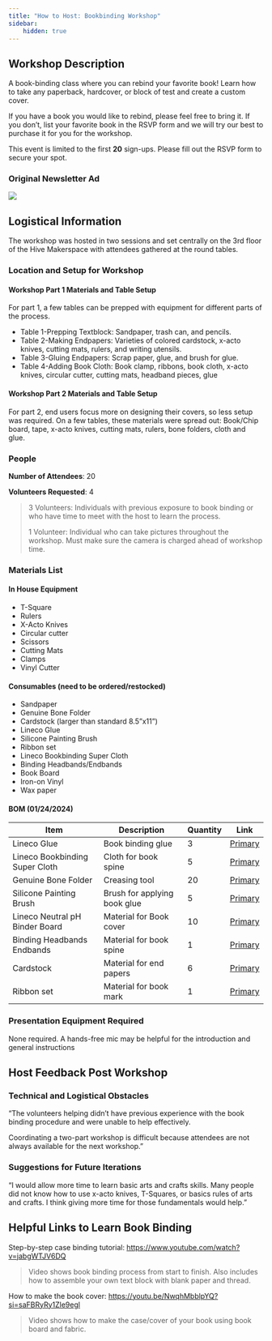 ```yaml
---
title: "How to Host: Bookbinding Workshop"
sidebar:
    hidden: true
---
```


## Workshop Description

A book-binding class where you can rebind your favorite book! Learn how to take any paperback, hardcover, or block of test and create a custom cover. 

If you have a book you would like to rebind, please feel free to bring it. If you don’t, list your favorite book in the RSVP form and we will try our best to purchase it for you for the workshop.  

This event is limited to the first **20** sign-ups. Please fill out the RSVP form to secure your spot. 

### Original Newsletter Ad
![](/hive-wiki/public/crafts-bookbinding-internal-img1.png)


## Logistical Information
The workshop was hosted in two sessions and set centrally on the 3rd floor of the Hive Makerspace with attendees gathered at the round tables.  

### Location and Setup for Workshop

#### Workshop Part 1 Materials and Table Setup

For part 1, a few tables can be prepped with equipment for different parts of the process. 

- Table 1-Prepping Textblock: Sandpaper, trash can, and pencils. 
- Table 2-Making Endpapers: Varieties of colored cardstock, x-acto knives, cutting mats, rulers, and writing utensils. 
- Table 3-Gluing Endpapers: Scrap paper, glue, and brush for glue. 
- Table 4-Adding Book Cloth: Book clamp, ribbons, book cloth, x-acto knives, circular cutter, cutting mats, headband pieces, glue 


#### Workshop Part 2 Materials and Table Setup

For part 2, end users focus more on designing their covers, so less setup was required. On a few tables, these materials were spread out: Book/Chip board, tape, x-acto knives, cutting mats, rulers, bone folders, cloth and glue. 

### People

**Number of Attendees**: 20

**Volunteers Requested**: 4

> 3 Volunteers: Individuals with previous exposure to book binding or who have time to meet with the host to learn the process. 
> 
> 1 Volunteer: Individual who can take pictures throughout the workshop. Must make sure the camera is charged ahead of workshop time. 


### Materials List

#### In House Equipment

- T-Square 
- Rulers 
- X-Acto Knives 
- Circular cutter 
- Scissors  
- Cutting Mats 
- Clamps 
- Vinyl Cutter 

#### Consumables (need to be ordered/restocked)

- Sandpaper 
- Genuine Bone Folder 
- Cardstock (larger than standard 8.5”x11”) 
- Lineco Glue  
- Silicone Painting Brush  
- Ribbon set  
- Lineco Bookbinding Super Cloth 
- Binding Headbands/Endbands  
- Book Board 
- Iron-on Vinyl 
- Wax paper 


#### BOM (01/24/2024)
| Item | Description | Quantity | Link |
| ---- | ----------- | -------- | ---- |
| Lineco Glue | Book binding glue | 3 | [Primary](https://a.co/d/3VJVYa6) |
| Lineco Bookbinding Super Cloth  | Cloth for book spine | 5 | [Primary](https://a.co/d/bRE53o3) |
| Genuine Bone Folder | Creasing tool | 20 | [Primary](https://a.co/d/dekbNx9) |
| Silicone Painting Brush | Brush for applying book glue | 5 | [Primary](https://a.co/d/f4ThJHH) |
| Lineco Neutral pH Binder Board | Material for Book cover | 10 | [Primary](https://a.co/d/60RKLn4) |
| Binding Headbands Endbands | Material for book spine | 1 | [Primary](https://a.co/d/1bUP0GK) |
| Cardstock | Material for end papers | 6 | [Primary](https://a.co/d/ddi7aLa) |
| Ribbon set | Material for book mark | 1 | [Primary](https://a.co/d/5xbU70S) |

### Presentation Equipment Required

None required. A hands-free mic may be helpful for the introduction and general instructions


## Host Feedback Post Workshop

### Technical and Logistical Obstacles

“The volunteers helping didn’t have previous experience with the book binding procedure and were unable to help effectively. 

Coordinating a two-part workshop is difficult because attendees are not always available for the next workshop.” 


### Suggestions for Future Iterations

“I would allow more time to learn basic arts and crafts skills. Many people did not know how to use x-acto knives, T-Squares, or basics rules of arts and crafts. I think giving more time for those fundamentals would help.” 

## Helpful Links to Learn Book Binding

Step-by-step case binding tutorial: https://www.youtube.com/watch?v=jabgWTJV6DQ  

> Video shows book binding process from start to finish. Also includes how to assemble your own text block with blank paper and thread. 

How to make the book cover: https://youtu.be/NwqhMbblpYQ?si=saFBRyRy1Zle9egl  

> Video shows how to make the case/cover of your book using book board and fabric. 